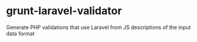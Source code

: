 grunt-laravel-validator
=======================

Generate PHP validations that use Laravel from JS descriptions of the input data format
